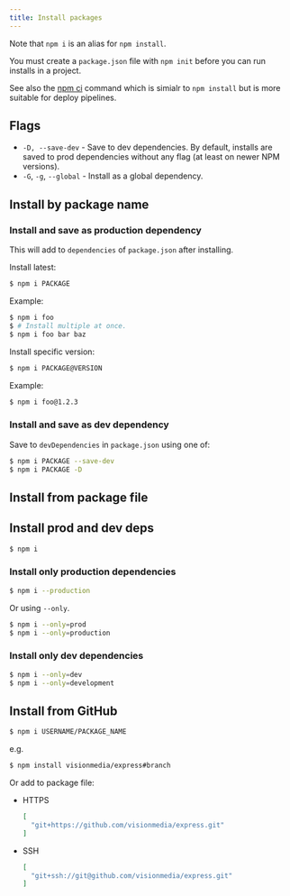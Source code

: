 ```yaml
---
title: Install packages
---
```


Note that `npm i` is an alias for `npm install`.

You must create a `package.json` file with `npm init` before you can run installs in a project.

See also the [npm ci](https://docs.npmjs.com/cli/ci) command which is simialr to `npm install` but is more suitable for deploy pipelines.


## Flags

- `-D, --save-dev` - Save to dev dependencies. By default, installs are saved to prod dependencies without any flag (at least on newer NPM versions).
- `-G`, `-g`, `--global` - Install as a global dependency.


## Install by package name

### Install and save as production dependency

This will add to `dependencies` of `package.json` after installing.

Install latest:

```sh
$ npm i PACKAGE
```

Example:

```sh
$ npm i foo
$ # Install multiple at once.
$ npm i foo bar baz
```

Install specific version:

```sh
$ npm i PACKAGE@VERSION
```

Example:

```sh
$ npm i foo@1.2.3
```


### Install and save as dev dependency

Save to `devDependencies` in `package.json` using one of:

```sh
$ npm i PACKAGE --save-dev
$ npm i PACKAGE -D
```


## Install from package file

## Install prod and dev deps

```sh
$ npm i
```

### Install only production dependencies

```sh
$ npm i --production
```

Or using `--only`.

```sh
$ npm i --only=prod
$ npm i --only=production
```

### Install only dev dependencies

```sh
$ npm i --only=dev
$ npm i --only=development
```


## Install from GitHub

```sh
$ npm i USERNAME/PACKAGE_NAME
```

e.g.

```sh
$ npm install visionmedia/express#branch
```

Or add to package file:

- HTTPS
    ```json
    [
      "git+https://github.com/visionmedia/express.git"
    ]
    ```
- SSH
    ```json
    [
      "git+ssh://git@github.com/visionmedia/express.git"
    ]
    ```
